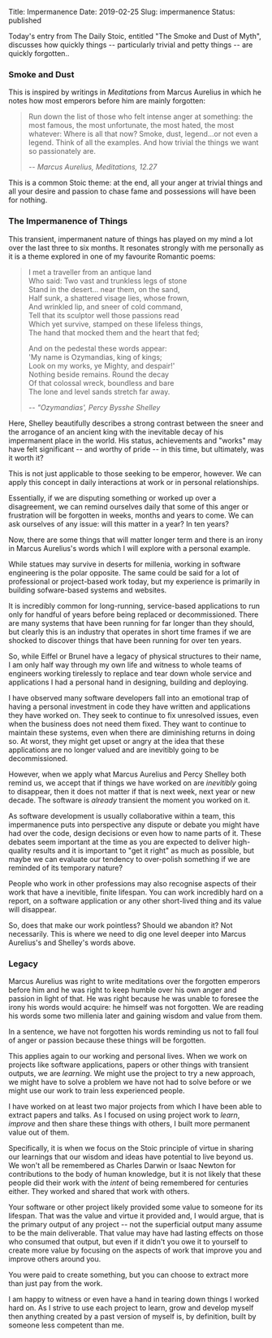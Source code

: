 Title: Impermanence
Date: 2019-02-25
Slug: impermanence
Status: published

Today's entry from The Daily Stoic, entitled "The Smoke and
Dust of Myth", discusses how quickly things -- particularly trivial
and petty things -- are quickly forgotten..

<!-- PELICAN_END_SUMMARY -->

### Smoke and Dust

This is inspired by writings in _Meditations_ from Marcus Aurelius in
which he notes how most emperors before him are mainly forgotten:

> Run down the list of those who felt intense anger at something: the most famous, the most unfortunate, the most hated, the most whatever: Where is all that now? Smoke, dust, legend...or not even a legend. Think of all the examples. And how trivial the things we want so passionately are.
>
> -- <cite>Marcus Aurelius, Meditations, 12.27</cite>

This is a common Stoic theme: at the end, all your anger at trivial
things and all your desire and passion to chase fame and possessions
will have been for nothing.

### The Impermanence of Things

This transient, impermanent nature of things has played on my mind a
lot over the last three to six months. It resonates strongly with me
personally as it is a theme explored in one of my favourite Romantic
poems:

> I met a traveller from an antique land  
> Who said: Two vast and trunkless legs of stone  
> Stand in the desert... near them, on the sand,  
> Half sunk, a shattered visage lies, whose frown,  
> And wrinkled lip, and sneer of cold command,  
> Tell that its sculptor well those passions read  
> Which yet survive, stamped on these lifeless things,  
> The hand that mocked them and the heart that fed;  
>
> And on the pedestal these words appear:  
> 'My name is Ozymandias, king of kings;  
> Look on my works, ye Mighty, and despair!'  
> Nothing beside remains. Round the decay  
> Of that colossal wreck, boundless and bare  
> The lone and level sands stretch far away.
>
> -- <cite>"Ozymandias', Percy Bysshe Shelley</cite>

Here, Shelley beautifully describes a strong contrast between the
sneer and the arrogance of an ancient king with the inevitable decay
of his impermanent place in the world. His status, achievements and
"works" may have felt significant -- and worthy of pride -- in this
time, but ultimately, was it worth it?

This is not just applicable to those seeking to be emperor,
however. We can apply this concept in daily interactions at work or in
personal relationships.

Essentially, if we are disputing something or worked up over a
disagreement, we can remind ourselves daily that some of this anger or
frustration will be forgotten in weeks, months and years to come. We
can ask ourselves of any issue: will this matter in a year? In ten
years?

Now, there are some things that will matter longer term and there is
an irony in Marcus Aurelius's words which I will explore with a
personal example.

While statues may survive in deserts for millenia, working in software
engineering is the polar opposite. The same could be said for a lot of
professional or project-based work today, but my experience is
primarily in building sofware-based systems and websites.

It is incredibly common for long-running, service-based applications
to run only for handful of years before being replaced or
decommissioned. There are many systems that have been running for far
longer than they should, but clearly this is an industry that operates
in short time frames if we are shocked to discover things that have
been running for over ten years.

So, while Eiffel or Brunel have a legacy of physical structures to
their name, I am only half way through my own life and witness to
whole teams of engineers working tirelessly to replace and tear down
whole service and applications I had a personal hand in designing,
building and deploying.

I have observed many software developers fall into an emotional trap
of having a personal investment in code they have written and
applications they have worked on. They seek to continue to fix
unresolved issues, even when the business does not need them
fixed. They want to continue to maintain these systems, even when
there are diminishing returns in doing so. At worst, they might get
upset or angry at the idea that these applications are no longer
valued and are inevitibly going to be decommissioned.

However, when we apply what Marcus Aurelius and Percy Shelley both
remind us, we accept that if things we have worked on are
_inevitibly_ going to disappear, then it does not matter if that is
next week, next year or new decade. The software is _already_
transient the moment you worked on it.

As software development is usually collaborative within a team, this
impermanence puts into perspective any dispute or debate you might
have had over the code, design decisions or even how to name parts of
it. These debates seem important at the time as you are expected to
deliver high-quality results and it is important to "get it right" as
much as possible, but maybe we can evaluate our tendency to
over-polish something if we are reminded of its temporary nature?

People who work in other professions may also recognise aspects of
their work that have a inevitible, finite lifespan. You can work
incredibly hard on a report, on a software application or any other
short-lived thing and its value will disappear.

So, does that make our work pointless? Should we abandon it? Not
necessarily. This is where we need to dig one level deeper into Marcus
Aurelius's and Shelley's words above.

### Legacy

Marcus Aurelius was right to write meditations over the forgotten
emperors before him and he was right to keep humble over his own anger
and passion in light of that. He was right because he was unable to
foresee the irony his words would acquire: he himself was not
forgotten. We are reading his words some two millenia later and gaining
wisdom and value from them.

In a sentence, we have not forgotten his words reminding us not to
fall foul of anger or passion because these things will be forgotten.

This applies again to our working and personal lives. When we work on
projects like software applications, papers or other things with
transient outputs, we are _learning_. We might use the project to try
a new approach, we might have to solve a problem we have not had to
solve before or we might use our work to train less experienced
people.

I have worked on at least two major projects from which I have been
able to extract papers and talks. As I focused on using project work
to _learn_, _improve_ and then share these things with others, I built
more permanent value out of them.

Specifically, it is when we focus on the Stoic principle of virtue in
sharing our learnings that our wisdom and ideas have potential to live
beyond us. We won't all be remembered as Charles Darwin or Isaac
Newton for contributions to the body of human knowledge, but it is not
likely that these people did their work with the _intent_ of being
remembered for centuries either. They worked and shared that work with
others.

Your software or other project likely provided some value to someone
for its lifespan. That was the value and virtue it provided and, I
would argue, that is the primary output of any project -- not the
superficial output many assume to be the main deliverable. That value
may have had lasting effects on those who consumed that output, but
even if it didn't you owe it to yourself to create more value by
focusing on the aspects of work that improve you and improve others
around you.

You were paid to create something, but you can choose to extract more
than just pay from the work.

I am happy to witness or even have a hand in tearing down things I
worked hard on. As I strive to use each project to learn, grow and
develop myself then anything created by a past version of myself is,
by definition, built by someone less competent than me.
